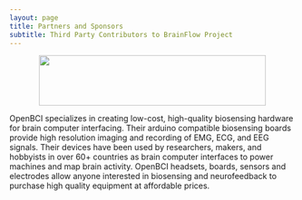 ```yaml
---
layout: page
title: Partners and Sponsors
subtitle: Third Party Contributors to BrainFlow Project
---
```





<div style="text-align: center">
    <a href="https://openbci.com" title="OpenBCI" target="_blank" align="center">
        <img width="400" height="89" src="https://live.staticflickr.com/65535/51618456586_7b533781e2.jpg">
    </a>
</div>

OpenBCI specializes in creating low-cost, high-quality biosensing hardware for brain computer interfacing. Their arduino compatible biosensing boards provide high resolution imaging and recording of EMG, ECG, and EEG signals. Their devices have been used by researchers, makers, and hobbyists in over 60+ countries as brain computer interfaces to power machines and map brain activity. OpenBCI headsets, boards, sensors and electrodes allow anyone interested in biosensing and neurofeedback to purchase high quality equipment at affordable prices.
